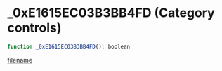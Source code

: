 # _0xE1615EC03B3BB4FD (Category controls)

```js
function _0xE1615EC03B3BB4FD(): boolean
```

[filename](_0xE1615EC03B3BB4FD_m.md ':include')
